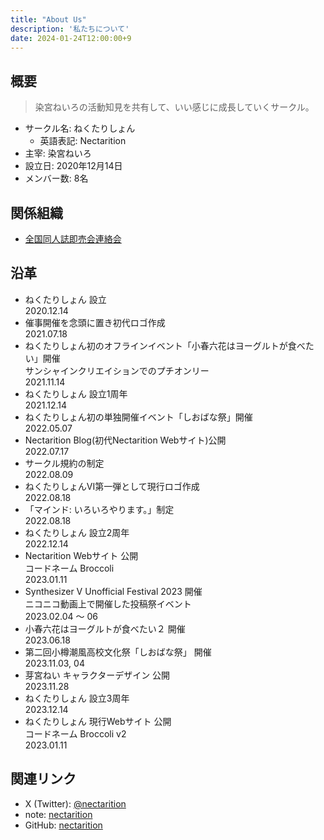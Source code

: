 ```yaml
---
title: "About Us"
description: '私たちについて'
date: 2024-01-24T12:00:00+9
---
```


## 概要

> 染宮ねいろの活動知見を共有して、いい感じに成長していくサークル。

- サークル名: ねくたりしょん
  - 英語表記: Nectarition
- 主宰: 染宮ねいろ
- 設立日: 2020年12月14日
- メンバー数: 8名

## 関係組織

- [全国同人誌即売会連絡会](https://sokubaikairenrakukai.com/)

## 沿革


<ul class="histories">
  <li>
    <div class="histories_item_content">ねくたりしょん 設立</div>
    <div class="histories_item_date">2020.12.14</div>
  </li>
  <li>
    <div class="histories_item_content">催事開催を念頭に置き初代ロゴ作成</div>
    <div class="histories_item_date">2021.07.18</div>
  </li>
  <li>
    <div class="histories_item_content">ねくたりしょん初のオフラインイベント「小春六花はヨーグルトが食べたい」開催</div>
    <div class="histories_item_remarks">サンシャインクリエイションでのプチオンリー</div>
    <div class="histories_item_date">2021.11.14</div>
  </li>
  <li>
    <div class="histories_item_content">ねくたりしょん 設立1周年</div>
    <div class="histories_item_date">2021.12.14</div>
  </li>
  <li>
    <div class="histories_item_content">ねくたりしょん初の単独開催イベント「しおばな祭」開催</div>
    <div class="histories_item_date">2022.05.07</div>
  </li>
  <li>
    <div class="histories_item_content">Nectarition Blog(初代Nectarition Webサイト)公開</div>
    <div class="histories_item_date">2022.07.17</div>
  </li>
  <li>
    <div class="histories_item_content">サークル規約の制定</div>
    <div class="histories_item_date">2022.08.09</div>
  </li>
  <li>
    <div class="histories_item_content">ねくたりしょんVI第一弾として現行ロゴ作成</div>
    <div class="histories_item_date">2022.08.18</div>
  </li>
  <li>
    <div class="histories_item_content">「マインド: いろいろやります。」制定</div>
    <div class="histories_item_date">2022.08.18</div>
  </li>
  <li>
    <div class="histories_item_content">ねくたりしょん 設立2周年</div>
    <div class="histories_item_date">2022.12.14</div>
  </li>
  <li>
    <div class="histories_item_content">Nectarition Webサイト 公開</div>
    <div class="histories_item_remarks">コードネーム Broccoli</div>
    <div class="histories_item_date">2023.01.11</div>
  </li>
  <li>
    <div class="histories_item_content">Synthesizer V Unofficial Festival 2023 開催</div>
    <div class="histories_item_remarks">ニコニコ動画上で開催した投稿祭イベント</div>
    <div class="histories_item_date">2023.02.04 ～ 06</div>
  </li>
  <li>
    <div class="histories_item_content">小春六花はヨーグルトが食べたい２ 開催</div>
    <div class="histories_item_date">2023.06.18</div>
  </li>
  <li>
    <div class="histories_item_content">第二回小樽潮風高校文化祭「しおばな祭」 開催</div>
    <div class="histories_item_date">2023.11.03, 04</div>
  </li>
  <li>
    <div class="histories_item_content">芽宮ねい キャラクターデザイン 公開</div>
    <div class="histories_item_date">2023.11.28</div>
  </li>
  <li>
    <div class="histories_item_content">ねくたりしょん 設立3周年</div>
    <div class="histories_item_date">2023.12.14</div>
  </li>
  <li>
    <div class="histories_item_content">ねくたりしょん 現行Webサイト 公開</div>
    <div class="histories_item_remarks">コードネーム Broccoli v2</div>
    <div class="histories_item_date">2023.01.11</div>
  </li>
</ul>

## 関連リンク

- X (Twitter): [@nectarition](https://twitter.com/nectarition)
- note: [nectarition](https://note.com/nectarition)
- GitHub: [nectarition](https://github.com/nectarition)
